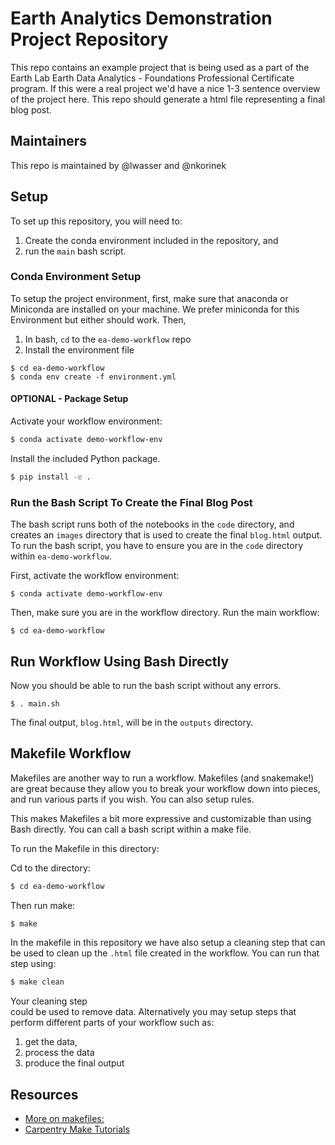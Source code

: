 # Earth Analytics Demonstration Project Repository

This repo contains an example project that is being used as a part of the Earth
Lab Earth Data Analytics - Foundations Professional Certificate program. If
this were a real project we'd have a nice 1-3 sentence overview of the project
here. This repo should generate a html file representing a final blog post.

## Maintainers
This repo is maintained by @lwasser and @nkorinek

## Setup

To set up this repository, you will need to:

1. Create the conda environment included in the repository, and
2. run the `main` bash script.

### Conda Environment Setup

To setup the project environment, first,  make sure that anaconda or
Miniconda are installed on your machine. We prefer miniconda for this Environment
but either should work. Then,

1. In bash, `cd` to the `ea-demo-workflow` repo
2. Install the environment file

```
$ cd ea-demo-workflow
$ conda env create -f environment.yml
```

#### OPTIONAL - Package Setup

Activate your workflow environment:

```bash
$ conda activate demo-workflow-env
```

Install the included Python package.

```bash
$ pip install -e .

```

### Run the Bash Script To Create the Final Blog Post

The bash script runs both of the notebooks in the `code` directory, and
creates an `images` directory that is used to create the final `blog.html`
output. To run the bash script, you have to ensure you are in the `code`
directory within `ea-demo-workflow`.

First, activate the workflow environment:

```
$ conda activate demo-workflow-env
```

Then, make sure you are in the workflow directory. Run the main workflow:

```
$ cd ea-demo-workflow

```
##  Run Workflow Using Bash Directly

Now you should be able to run the bash script without any errors.

```
$ . main.sh
```

The final output, `blog.html`, will be in the `outputs` directory.

## Makefile Workflow

Makefiles are another way to run a workflow. Makefiles (and snakemake!) are
great because they allow you to break your workflow down into pieces,  and run
various parts if you wish. You can also setup rules.

This makes Makefiles a bit more expressive and customizable than using Bash directly.
You can call a bash script within a make file.  

To run the Makefile in this directory:

Cd to the directory:

```Bash
$ cd ea-demo-workflow
```

Then run make:

```bash
$ make
```

In the makefile in this repository we have also setup a cleaning step that can be
used to clean up the ``.html`` file created in the workflow. You can run that step
using:

```Bash
$ make clean
```

Your cleaning step  
could be used to remove data. Alternatively you may setup steps that perform
different parts of your workflow such as:

1. get the data,
2. process the data
3. produce the final output

## Resources

* [More on makefiles:](https://opensource.com/article/18/8/what-how-makefile)    
* [Carpentry Make Tutorials](https://swcarpentry.github.io/make-novice/02-makefiles/index.html)

